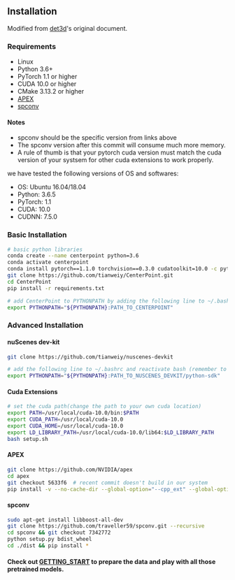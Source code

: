 ## Installation
Modified from [det3d](https://github.com/poodarchu/Det3D/tree/56402d4761a5b73acd23080f537599b0888cce07)'s original document.

### Requirements

- Linux
- Python 3.6+
- PyTorch 1.1 or higher
- CUDA 10.0 or higher
- CMake 3.13.2 or higher
- [APEX](https://github.com/nvidia/apex)
- [spconv](https://github.com/traveller59/spconv/commit/73427720a539caf9a44ec58abe3af7aa9ddb8e39) 

#### Notes
- spconv should be the specific version from links above
- The spconv version after this commit will consume much more memory. 
- A rule of thumb is that your pytorch cuda version must match the cuda version of your systsem for other cuda extensions to work properly. 

we have tested the following versions of OS and softwares:

- OS: Ubuntu 16.04/18.04
- Python: 3.6.5
- PyTorch: 1.1
- CUDA: 10.0
- CUDNN: 7.5.0

### Basic Installation 

```bash
# basic python libraries
conda create --name centerpoint python=3.6
conda activate centerpoint
conda install pytorch==1.1.0 torchvision==0.3.0 cudatoolkit=10.0 -c pytorch
git clone https://github.com/tianweiy/CenterPoint.git
cd CenterPoint
pip install -r requirements.txt

# add CenterPoint to PYTHONPATH by adding the following line to ~/.bashrc (change the path accordingly)
export PYTHONPATH="${PYTHONPATH}:PATH_TO_CENTERPOINT"
```

### Advanced Installation 

#### nuScenes dev-kit

```bash
git clone https://github.com/tianweiy/nuscenes-devkit

# add the following line to ~/.bashrc and reactivate bash (remember to change the PATH_TO_NUSCENES_DEVKIT value)
export PYTHONPATH="${PYTHONPATH}:PATH_TO_NUSCENES_DEVKIT/python-sdk"
```

#### Cuda Extensions

```bash
# set the cuda path(change the path to your own cuda location) 
export PATH=/usr/local/cuda-10.0/bin:$PATH
export CUDA_PATH=/usr/local/cuda-10.0
export CUDA_HOME=/usr/local/cuda-10.0
export LD_LIBRARY_PATH=/usr/local/cuda-10.0/lib64:$LD_LIBRARY_PATH
bash setup.sh 
```

#### APEX

```bash
git clone https://github.com/NVIDIA/apex
cd apex
git checkout 5633f6  # recent commit doesn't build in our system 
pip install -v --no-cache-dir --global-option="--cpp_ext" --global-option="--cuda_ext" ./
```

#### spconv
```bash
sudo apt-get install libboost-all-dev
git clone https://github.com/traveller59/spconv.git --recursive
cd spconv && git checkout 7342772
python setup.py bdist_wheel
cd ./dist && pip install *
```

#### Check out [GETTING_START](GETTING_START.md) to prepare the data and play with all those pretrained models. 